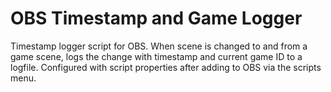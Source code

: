 # OBS Timestamp and Game Logger
Timestamp logger script for OBS. When scene is changed to and from a game scene, logs the change with timestamp and current game ID to a logfile. Configured with script properties after adding to OBS via the scripts menu.
